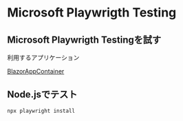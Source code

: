 # Microsoft Playwrigth Testing

## Microsoft Playwrigth Testingを試す

利用するアプリケーション

[BlazorAppContainer](https://github.com/ymd65536/BlazorAppContainer)

## Node.jsでテスト

```bash
npx playwright install
```
